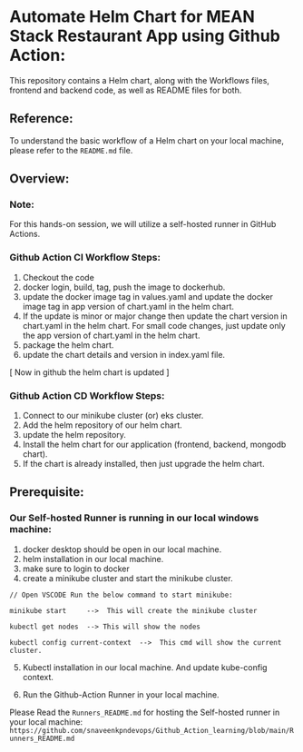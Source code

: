 # Automate Helm Chart for MEAN Stack Restaurant App using Github Action:

This repository contains a Helm chart, along with the Workflows files, frontend and backend code, as well as README files for both.


## Reference:

To understand the basic workflow of a Helm chart on your local machine, please refer to the `README.md` file.


## Overview:

### Note: 

For this hands-on session, we will utilize a self-hosted runner in GitHub Actions.


### Github Action CI Workflow Steps:

1. Checkout the code
2. docker login, build, tag, push the image to dockerhub.
3. update the docker image tag in values.yaml and update the docker image tag in app version of chart.yaml in the helm chart.
4. If the update is minor or major change then update the chart version in chart.yaml in the helm chart. For small code changes, just update only the app version of chart.yaml in the helm chart.
5. package the helm chart.
6. update the chart details and version in index.yaml file.

[ Now in github the helm chart is updated ]


### Github Action CD Workflow Steps:

1. Connect to our minikube cluster (or) eks cluster.
2. Add the helm repository of our helm chart.
3. update the helm repository.
4. Install the helm chart for our application (frontend, backend, mongodb chart).
5. If the chart is already installed, then just upgrade the helm chart.


## Prerequisite:

### Our Self-hosted Runner is running in our local windows machine:

1. docker desktop should be open in our local machine.
2. helm installation in our local machine.
3. make sure to login to docker
4. create a minikube cluster and start the minikube cluster.

```
// Open VSCODE Run the below command to start minikube:

minikube start     -->  This will create the minikube cluster

kubectl get nodes  --> This will show the nodes

kubectl config current-context  -->  This cmd will show the current cluster.

```

5. Kubectl installation in our local machine. And update kube-config context.

6. Run the Github-Action Runner in your local machine.

Please Read the `Runners_README.md` for hosting the Self-hosted runner in your local machine: `https://github.com/snaveenkpndevops/Github_Action_learning/blob/main/Runners_README.md`

